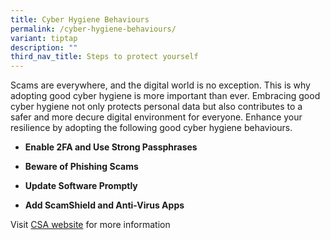 ```yaml
---
title: Cyber Hygiene Behaviours
permalink: /cyber-hygiene-behaviours/
variant: tiptap
description: ""
third_nav_title: Steps to protect yourself
---
```

<p>Scams are everywhere, and the digital world is no exception. This is why
adopting good cyber hygiene is more important than ever. Embracing good
cyber hygiene not only protects personal data but also contributes to a
safer and more decure digital environment for everyone. Enhance your resilience
by adopting the following good cyber hygiene behaviours.</p>
<ul data-tight="true" class="tight">
<li>
<p><strong>Enable 2FA and Use Strong Passphrases</strong>
</p>
</li>
<li>
<p><strong>Beware of Phishing Scams</strong>
</p>
</li>
<li>
<p><strong>Update Software Promptly</strong>
</p>
</li>
<li>
<p><strong>Add ScamShield and Anti-Virus Apps</strong>
</p>
</li>
</ul>
<p>Visit <a href="https://www.csa.gov.sg/our-programmes/cybersecurity-outreach/cybersecurity-campaigns" rel="noopener noreferrer nofollow" target="_blank">CSA website</a> for
more information</p>